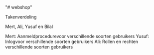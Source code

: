 "# webshop" 

Takenverdeling 

Mert, Ali, Yusuf en Bilal

Mert: Aanmeldprocedurevoor verschillende soorten gebruikers
Yusuf: Inlogvoor verschillende soorten gebruikers
Ali: Rollen en rechten verschillende soorten gebruikers
